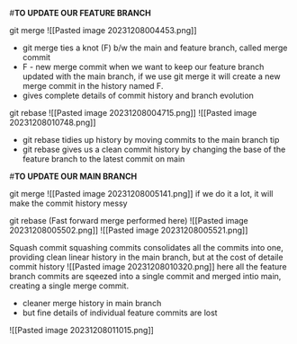 #**TO UPDATE OUR FEATURE BRANCH**

git merge
![[Pasted image 20231208004453.png]]
- git merge ties a knot (F) b/w the main and feature branch, called merge commit
- F - new merge commit when we want to keep our feature branch updated with the main branch, if we use git merge it will create a new merge commit in the history named F. 
- gives complete details of commit history and branch evolution

git rebase
![[Pasted image 20231208004715.png]]
![[Pasted image 20231208010748.png]]
- git rebase tidies up history by moving commits to the main branch tip
- git rebase gives us a clean commit history by changing the base of the feature branch to the latest commit on main

#**TO UPDATE OUR MAIN BRANCH**

git merge
![[Pasted image 20231208005141.png]]
if we do it a lot, it will make the commit history messy

git rebase (Fast forward merge performed here)
![[Pasted image 20231208005502.png]]
![[Pasted image 20231208005521.png]]

Squash commit 
squashing commits consolidates all the commits into one, providing clean linear history in the main branch, but at the cost of detaile commit history
![[Pasted image 20231208010320.png]]
here all the feature branch commits are sqeezed into a single commit and merged intio main, creating a single merge commit.

- cleaner merge history in main branch
- but fine details of individual feature commits are lost

![[Pasted image 20231208011015.png]]
